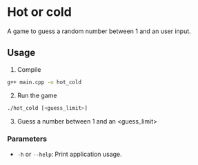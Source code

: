 # Hot or cold
A game to guess a random number between 1 and an user input.

## Usage
1. Compile
  ```bash
  g++ main.cpp -o hot_cold
  ```

2. Run the game
```bash	
./hot_cold [<guess_limit>]
```

3. Guess a number between 1 and an <guess_limit>
### Parameters
- `-h` or `--help`: Print application usage.